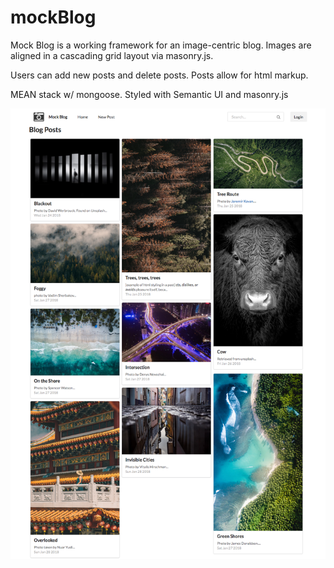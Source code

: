 # mockBlog

Mock Blog is a working framework for an image-centric blog. Images are aligned in a cascading grid layout via masonry.js. 

Users can add new posts and delete posts. Posts allow for html markup.

MEAN stack w/ mongoose. Styled with Semantic UI and masonry.js

![homepage-pic](https://github.com/gvenezia/mockBlog/blob/master/mockBlog.png)
